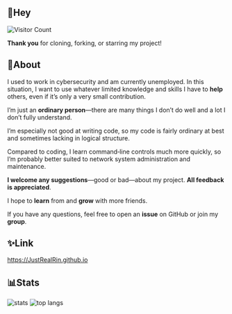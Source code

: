 ## 👋**Hey**

![Visitor Count](https://komarev.com/ghpvc/?username=JustRealRin&style=flat-square)

**Thank you** for cloning, forking, or starring my project!

## 🔭**About**

I used to work in cybersecurity and am currently unemployed. In this situation, I want to use whatever limited knowledge and skills I have to **help** others, even if it’s only a very small contribution.

I’m just an **ordinary person**—there are many things I don’t do well and a lot I don’t fully understand.

I’m especially not good at writing code, so my code is fairly ordinary at best and sometimes lacking in logical structure.

Compared to coding, I learn command‐line controls much more quickly, so I’m probably better suited to network system administration and maintenance.

**I welcome any suggestions**—good or bad—about my project. **All feedback is appreciated**.

I hope to **learn** from and **grow** with more friends.

If you have any questions, feel free to open an **issue** on GitHub or join my **group**.

## ✨**Link**

https://JustRealRin.github.io

## 📊**Stats**

<img src="https://github-readme-stats.vercel.app/api?username=JustRealRin&show_icons=true&theme=radical" alt="stats" />
<img src="https://github-readme-stats.vercel.app/api/top-langs/?username=JustRealRin&layout=compact&theme=radical" alt="top langs" />
